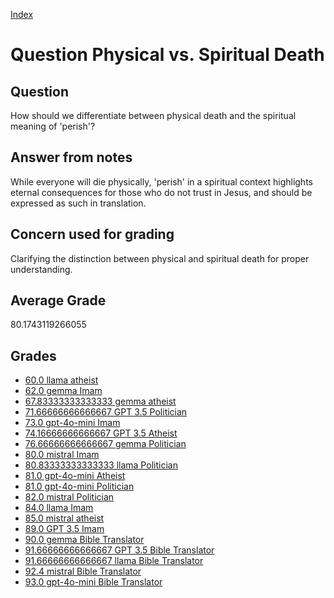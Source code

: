 
[Index](../../index.md)
# Question Physical vs. Spiritual Death
## Question
How should we differentiate between physical death and the spiritual meaning of 'perish'?

## Answer from notes
While everyone will die physically, 'perish' in a spiritual context highlights eternal consequences for those who do not trust in Jesus, and should be expressed as such in translation.

## Concern used for grading
Clarifying the distinction between physical and spiritual death for proper understanding.

## Average Grade
80.1743119266055

## Grades
 * [60.0 llama atheist](../answers/llama_atheist/Physical_vs._Spiritual_Death.md)
 * [62.0 gemma Imam](../answers/gemma_Imam/Physical_vs._Spiritual_Death.md)
 * [67.83333333333333 gemma atheist](../answers/gemma_atheist/Physical_vs._Spiritual_Death.md)
 * [71.66666666666667 GPT 3.5 Politician](../answers/GPT_3.5_Politician/Physical_vs._Spiritual_Death.md)
 * [73.0 gpt-4o-mini Imam](../answers/gpt-4o-mini_Imam/Physical_vs._Spiritual_Death.md)
 * [74.16666666666667 GPT 3.5 Atheist](../answers/GPT_3.5_Atheist/Physical_vs._Spiritual_Death.md)
 * [76.66666666666667 gemma Politician](../answers/gemma_Politician/Physical_vs._Spiritual_Death.md)
 * [80.0 mistral Imam](../answers/mistral_Imam/Physical_vs._Spiritual_Death.md)
 * [80.83333333333333 llama Politician](../answers/llama_Politician/Physical_vs._Spiritual_Death.md)
 * [81.0 gpt-4o-mini Atheist](../answers/gpt-4o-mini_Atheist/Physical_vs._Spiritual_Death.md)
 * [81.0 gpt-4o-mini Politician](../answers/gpt-4o-mini_Politician/Physical_vs._Spiritual_Death.md)
 * [82.0 mistral Politician](../answers/mistral_Politician/Physical_vs._Spiritual_Death.md)
 * [84.0 llama Imam](../answers/llama_Imam/Physical_vs._Spiritual_Death.md)
 * [85.0 mistral atheist](../answers/mistral_atheist/Physical_vs._Spiritual_Death.md)
 * [89.0 GPT 3.5 Imam](../answers/GPT_3.5_Imam/Physical_vs._Spiritual_Death.md)
 * [90.0 gemma Bible Translator](../answers/gemma_Bible_Translator/Physical_vs._Spiritual_Death.md)
 * [91.66666666666667 GPT 3.5 Bible Translator](../answers/GPT_3.5_Bible_Translator/Physical_vs._Spiritual_Death.md)
 * [91.66666666666667 llama Bible Translator](../answers/llama_Bible_Translator/Physical_vs._Spiritual_Death.md)
 * [92.4 mistral Bible Translator](../answers/mistral_Bible_Translator/Physical_vs._Spiritual_Death.md)
 * [93.0 gpt-4o-mini Bible Translator](../answers/gpt-4o-mini_Bible_Translator/Physical_vs._Spiritual_Death.md)
